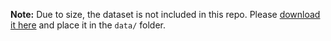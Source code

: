 **Note:** Due to size, the dataset is not included in this repo. Please [download it here](https://drive.google.com/file/d/1bme1IuScdIWjzFkYPOcWzFOgD50MS_zR/view) and place it in the `data/` folder.
